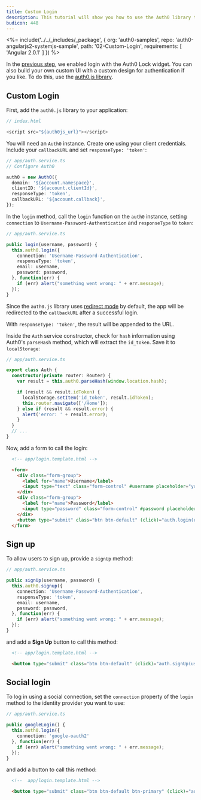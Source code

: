 ```yaml
---
title: Custom Login
description: This tutorial will show you how to use the Auth0 library to add custom authentication and authorization to your web app.
budicon: 448
---
```


<%= include('../../_includes/_package', {
  org: 'auth0-samples',
  repo: 'auth0-angularjs2-systemjs-sample',
  path: '02-Custom-Login',
  requirements: [
    'Angular 2.0.1'
  ]
}) %>

In the [previous step](/quickstart/spa/angular2/01-login), we enabled login with the Auth0 Lock widget. You can also build your own custom UI with a custom design for authentication if you like. To do this, use the [auth0.js library](https://github.com/auth0/auth0.js).

## Custom Login

First, add the `auth0.js` library to your application:

```typescript
// index.html

<script src="${auth0js_url}"></script>
```

You will need an `Auth0` instance. Create one using your client credentials. Include your `callbackURL` and set `responseType: 'token'`:

```typescript
// app/auth.service.ts
// Configure Auth0

auth0 = new Auth0({
  domain: '${account.namespace}',
  clientID: '${account.clientId}',
  responseType: 'token',
  callbackURL: '${account.callback}',
});
```

In the `login` method, call the `login` function on the `auth0` instance, setting `connection` to `Username-Password-Authentication` and `responseType` to `token`:

```typescript
// app/auth.service.ts

public login(username, password) {
  this.auth0.login({
    connection: 'Username-Password-Authentication',
    responseType: 'token',
    email: username,
    password: password,
  }, function(err) {
    if (err) alert("something went wrong: " + err.message);
  });
}
```

Since the `auth0.js` library uses [redirect mode](https://github.com/auth0/auth0.js#redirect-mode) by default, the app will be redirected to the `callbackURL` after a successful login.

With `responseType: 'token'`, the result will be appended to the URL.

Inside the `Auth` service constructor, check for `hash` information using  Auth0's `parseHash` method, which will extract the `id_token`. Save it to `localStorage`:

```typescript
// app/auth.service.ts

export class Auth {
  constructor(private router: Router) {
    var result = this.auth0.parseHash(window.location.hash);

    if (result && result.idToken) {
      localStorage.setItem('id_token', result.idToken);
      this.router.navigate(['/Home']);
    } else if (result && result.error) {
      alert('error: ' + result.error);
    }
  }
  // ...
}
```

Now, add a form to call the login:

```html
  <!-- app/login.template.html -->

  <form>
    <div class="form-group">
      <label for="name">Username</label>
      <input type="text" class="form-control" #username placeholder="yours@example.com">
    </div>
    <div class="form-group">
      <label for="name">Password</label>
      <input type="password" class="form-control" #password placeholder="your password">
    </div>
    <button type="submit" class="btn btn-default" (click)="auth.login(username.value, password.value)">Login</button>
  </form>
```

## Sign up

To allow users to sign up, provide a `signUp` method:

```typescript
// app/auth.service.ts

public signUp(username, password) {
  this.auth0.signup({
    connection: 'Username-Password-Authentication',
    responseType: 'token',
    email: username,
    password: password,
  }, function(err) {
    if (err) alert("something went wrong: " + err.message);
  });
}
```

and add a **Sign Up** button to call this method:

```html
  <!-- app/login.template.html -->

  <button type="submit" class="btn btn-default" (click)="auth.signUp(username.value, password.value)">Sign Up</button>
```

## Social login

To log in using a social connection, set the `connection` property of the `login` method to the identity provider you want to use:

```typescript
// app/auth.service.ts

public googleLogin() {
  this.auth0.login({
    connection: 'google-oauth2'
  }, function(err) {
    if (err) alert("something went wrong: " + err.message);
  });
}
```

and add a button to call this method:

```html
  <!--  app/login.template.html -->

  <button type="submit" class="btn btn-default btn-primary" (click)="auth.googleLogin()">Login with Google</button>
```
